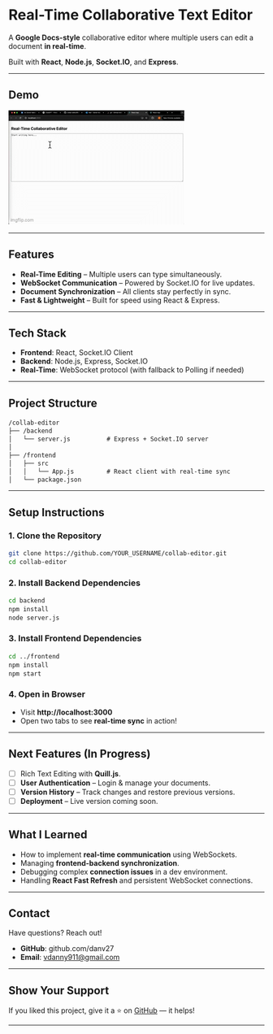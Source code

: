 #  Real-Time Collaborative Text Editor

A **Google Docs-style** collaborative editor where multiple users can edit a document **in real-time**.

Built with **React**, **Node.js**, **Socket.IO**, and **Express**.

---

##  Demo

![Demo GIF](frontend/collab.gif) <!-- Replace with your own GIF or image -->

---

##  Features

-  **Real-Time Editing** – Multiple users can type simultaneously.
-  **WebSocket Communication** – Powered by Socket.IO for live updates.
-  **Document Synchronization** – All clients stay perfectly in sync.
-  **Fast & Lightweight** – Built for speed using React & Express.

---

##  Tech Stack

- **Frontend**: React, Socket.IO Client
- **Backend**: Node.js, Express, Socket.IO
- **Real-Time**: WebSocket protocol (with fallback to Polling if needed)

---

##  Project Structure

```
/collab-editor
├── /backend
│   └── server.js          # Express + Socket.IO server
│
├── /frontend
│   ├── src
│   │   └── App.js         # React client with real-time sync
│   └── package.json
```

---

##  Setup Instructions

### 1. Clone the Repository
```bash
git clone https://github.com/YOUR_USERNAME/collab-editor.git
cd collab-editor
```

### 2. Install Backend Dependencies
```bash
cd backend
npm install
node server.js
```

### 3. Install Frontend Dependencies
```bash
cd ../frontend
npm install
npm start
```

### 4. Open in Browser
- Visit **http://localhost:3000**
- Open two tabs to see **real-time sync** in action!

---

##  Next Features (In Progress)

- [ ] Rich Text Editing with **Quill.js**.
- [ ] **User Authentication** – Login & manage your documents.
- [ ] **Version History** – Track changes and restore previous versions.
- [ ] **Deployment** – Live version coming soon.

---

##  What I Learned

- How to implement **real-time communication** using WebSockets.
- Managing **frontend-backend synchronization**.
- Debugging complex **connection issues** in a dev environment.
- Handling **React Fast Refresh** and persistent WebSocket connections.

---

##  Contact

Have questions? Reach out!

- **GitHub**: github.com/danv27
- **Email**: vdanny911@gmail.com

---

##  Show Your Support

If you liked this project, give it a ⭐ on [GitHub](https://github.com/YOUR_USERNAME/collab-editor) — it helps!

---
